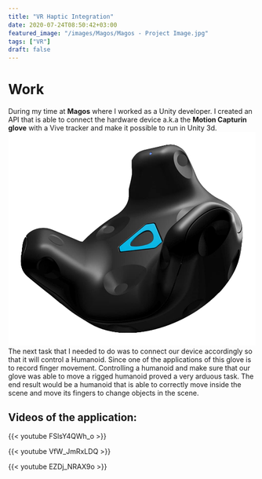 ```yaml
---
title: "VR Haptic Integration"
date: 2020-07-24T08:50:42+03:00
featured_image: "/images/Magos/Magos - Project Image.jpg"
tags: ["VR"]
draft: false
---
```


Work
===============

During my time at **Magos** where I worked as a Unity developer. I created an API that is able to connect the hardware device a.k.a the **Motion Capturin glove** with a Vive tracker and make it possible to run in Unity 3d.
![alt text](https://raw.githubusercontent.com/petrosKon/Kontrazis/master/static/images/Magos/Magos%20-%2001%20-%20Vive%20Tracker.jpg)
The next task that I needed to do was to connect our device accordingly so that it will control a Humanoid. Since one of the applications of this glove is to record finger movement.
Controlling a humanoid and make sure that our glove was able to move a rigged humanoid proved a very arduous task. The end result would be a humanoid that is able to correctly move inside the scene and move its fingers to 
change objects in the scene.

Videos of the application:
---------------

{{< youtube FSlsY4QWh_o >}}

{{< youtube VfW_JmRxLDQ >}}

{{< youtube EZDj_NRAX9o >}}